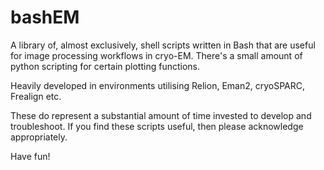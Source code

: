 # bashEM

A library of, almost exclusively, shell scripts written in Bash that are useful for image processing workflows in cryo-EM. There's a small amount of python scripting for certain plotting functions.

Heavily developed in environments utilising Relion, Eman2, cryoSPARC, Frealign etc.

These do represent a substantial amount of time invested to develop and troubleshoot. If you find these scripts useful, then please acknowledge appropriately.

Have fun!
